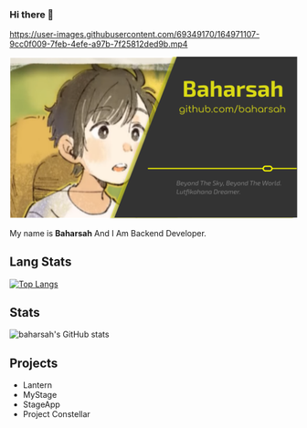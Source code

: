 ### Hi there 👋

https://user-images.githubusercontent.com/69349170/164971107-9cc0f009-7feb-4efe-a97b-7f25812ded9b.mp4


![I](https://github.com/baharsah/baharsah/blob/main/defe.png?raw=true)


My name is **Baharsah** And I Am Backend Developer.

## Lang Stats

[![Top Langs](https://github-readme-stats.vercel.app/api/top-langs/?username=baharsah&layout=compact)](https://github.com/baharsah)

## Stats

![baharsah's GitHub stats](https://github-readme-stats.vercel.app/api?username=baharsah&show_icons=true&theme=radical&show_icons=true&count_private=false)


## Projects

- Lantern
- MyStage
- StageApp
- Project Constellar
